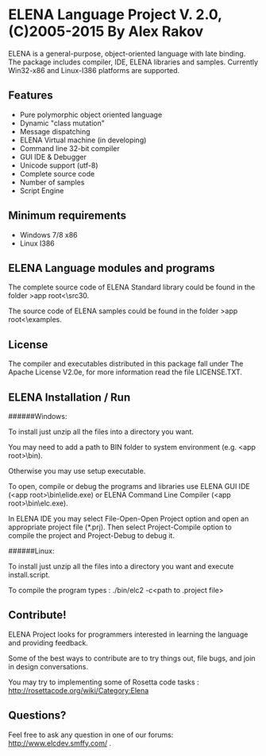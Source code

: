 ELENA Language Project V. 2.0, (C)2005-2015  By Alex Rakov
====
ELENA is a general-purpose, object-oriented language with late binding. The package includes compiler, IDE, ELENA libraries and samples.
Currently Win32-x86 and Linux-I386 platforms are supported.

Features
---
- Pure polymorphic object oriented language
- Dynamic "class mutation"
- Message dispatching
- ELENA Virtual machine (in developing)
- Command line 32-bit compiler
- GUI IDE & Debugger
- Unicode support (utf-8)
- Complete source code
- Number of samples
- Script Engine

Minimum requirements
---
 - Windows 7/8 x86
 - Linux I386

ELENA Language modules and programs
---
The complete source code of ELENA Standard library could be found
in the folder &gt;app root&lt;\src30.

The source code of ELENA samples could be found
in the folder &gt;app root&lt;\examples.

License
---
The compiler and executables distributed in this package fall under The Apache 
License V2.0e, for more information read the file LICENSE.TXT.

ELENA Installation / Run
---

######Windows:

To install just unzip all the files into a directory you want.

You may need to add a path to BIN folder to system environment (e.g. &lt;app root&gt;\bin).

Otherwise you may use setup executable.

To open, compile or debug the programs and libraries use ELENA GUI IDE 
(&lt;app root&gt;\bin\elide.exe) or ELENA Command Line Compiler 
(&lt;app root&gt;\bin\elc.exe).

In ELENA IDE you may select File-Open-Open Project option and open an 
appropriate project file (*.prj). Then select Project-Compile option to 
compile the project and Project-Debug to debug it.

######Linux:

To install just unzip all the files into a directory you want and execute 
install.script.

To compile the program types : ./bin/elc2 -c&lt;path to .project file&gt;

Contribute!
---
ELENA Project looks for programmers interested in learning the language and providing feedback.

Some of the best ways to contribute are to try things out, file bugs, and join in design conversations. 

You may try to implementing some of Rosetta code tasks : http://rosettacode.org/wiki/Category:Elena

Questions?
---
Feel free to ask any question in one of our forums: http://www.elcdev.smffy.com/ .
